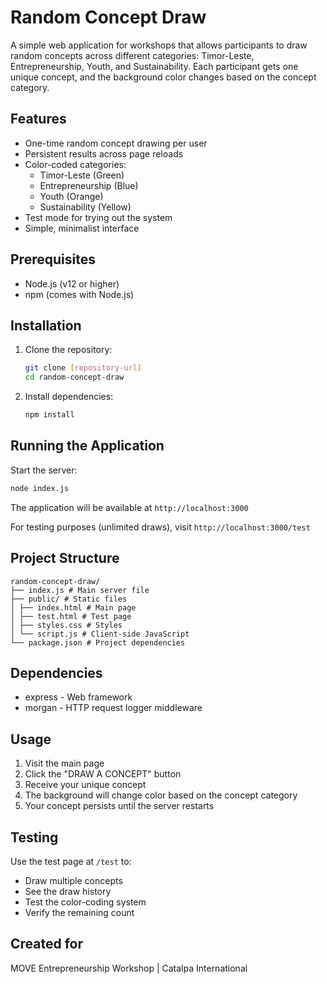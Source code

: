 # Random Concept Draw

A simple web application for workshops that allows participants to draw random concepts across different categories: Timor-Leste, Entrepreneurship, Youth, and Sustainability. Each participant gets one unique concept, and the background color changes based on the concept category.

## Features

- One-time random concept drawing per user
- Persistent results across page reloads
- Color-coded categories:
  - Timor-Leste (Green)
  - Entrepreneurship (Blue)
  - Youth (Orange)
  - Sustainability (Yellow)
- Test mode for trying out the system
- Simple, minimalist interface

## Prerequisites

- Node.js (v12 or higher)
- npm (comes with Node.js)

## Installation

1. Clone the repository:
   ```bash
   git clone [repository-url]
   cd random-concept-draw
   ```

2. Install dependencies:
   ```bash
   npm install
   ```

## Running the Application

Start the server:

```bash
node index.js
```

The application will be available at `http://localhost:3000`

For testing purposes (unlimited draws), visit `http://localhost:3000/test`

## Project Structure

```
random-concept-draw/
├── index.js # Main server file
├── public/ # Static files
│ ├── index.html # Main page
│ ├── test.html # Test page
│ ├── styles.css # Styles
│ └── script.js # Client-side JavaScript
└── package.json # Project dependencies
```

## Dependencies

- express - Web framework
- morgan - HTTP request logger middleware

## Usage

1. Visit the main page
2. Click the "DRAW A CONCEPT" button
3. Receive your unique concept
4. The background will change color based on the concept category
5. Your concept persists until the server restarts

## Testing

Use the test page at `/test` to:
- Draw multiple concepts
- See the draw history
- Test the color-coding system
- Verify the remaining count

## Created for

MOVE Entrepreneurship Workshop | Catalpa International